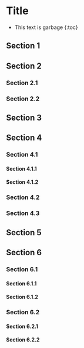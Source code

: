 # Title

<div id="toc-sidebar" markdown="block">

* This text is garbage
{:toc}

</div>

## Section 1

## Section 2

### Section 2.1

### Section 2.2

## Section 3

## Section 4

### Section 4.1

#### Section 4.1.1

#### Section 4.1.2

### Section 4.2

### Section 4.3

## Section 5

## Section 6

### Section 6.1

#### Section 6.1.1

#### Section 6.1.2

### Section 6.2

#### Section 6.2.1

#### Section 6.2.2
